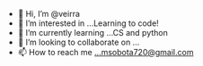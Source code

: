 - 👋 Hi, I’m @veirra
- 👀 I’m interested in ...Learning to code!
- 🌱 I’m currently learning ...CS and python
- 💞️ I’m looking to collaborate on ...
- 📫 How to reach me ...msobota720@gmail.com

<!---
veirra/veirra is a ✨ special ✨ repository because its `README.md` (this file) appears on your GitHub profile.
You can click the Preview link to take a look at your changes.
--->
